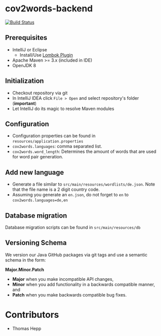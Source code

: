 # cov2words-backend

[![Build Status](https://travis-ci.com/thhepp/cov2words-backend.svg?branch=master)](https://travis-ci.com/thhepp/cov2words-backend)

## Prerequisites
- IntelliJ or Eclipse
  - Install/Use [Lombok Plugin](https://team.originstamp.com/confluence/x/5QCZ) 
- Apache Maven >= 3.x (included in IDE)
- OpenJDK 8

## Initialization

- Checkout repository via git
- In IntelliJ IDEA click `File > Open` and select repository's folder (**important**)
- Let IntelliJ do its magic to resolve Maven modules

## Configuration

- Configuration properties can be found in `resources/application.properties`
- `cov2words.languages`: comma separated list.
- `cov2words.word_length`: Determines the amount of words that are used for word pair generation.

## Add new language

- Generate a file similar to `src/main/resources/wordlists/de.json`. Note that the file name is a 2 digit country code.
- Assuming you generate an `en.json`, do not forget to `en` to `cov2words.languages=de,en`

## Database migration

Database migration scripts can be found in `src/main/resources/db`

## Versioning Schema

We version our Java GitHub packages via git tags and use a semantic schema in the form:

**Major.Minor.Patch**

- **Major** when you make incompatible API changes,
- **Minor** when you add functionality in a backwards compatible manner, and
- **Patch** when you make backwards compatible bug fixes.

# Contributors

- Thomas Hepp
